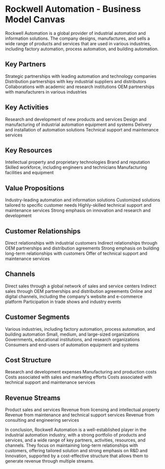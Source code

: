 # Rockwell Automation - Business Model Canvas

Rockwell Automation is a global provider of industrial automation and information solutions. The company designs, manufactures, and sells a wide range of products and services that are used in various industries, including factory automation, process automation, and building automation.

## Key Partners

Strategic partnerships with leading automation and technology companies
Distribution partnerships with key industrial suppliers and distributors
Collaborations with academic and research institutions
OEM partnerships with manufacturers in various industries

## Key Activities

Research and development of new products and services
Design and manufacturing of industrial automation equipment and systems
Delivery and installation of automation solutions
Technical support and maintenance services

## Key Resources

Intellectual property and proprietary technologies
Brand and reputation
Skilled workforce, including engineers and technicians
Manufacturing facilities and equipment

## Value Propositions

Industry-leading automation and information solutions
Customized solutions tailored to specific customer needs
Highly-skilled technical support and maintenance services
Strong emphasis on innovation and research and development

## Customer Relationships

Direct relationships with industrial customers
Indirect relationships through OEM partnerships and distribution agreements
Strong emphasis on building long-term relationships with customers
Offer of technical support and maintenance services

## Channels

Direct sales through a global network of sales and service centers
Indirect sales through OEM partnerships and distribution agreements
Online and digital channels, including the company's website and e-commerce platform
Participation in trade shows and industry events

## Customer Segments

Various industries, including factory automation, process automation, and building automation
Small, medium, and large-sized organizations
Governments, educational institutions, and research organizations
Consumers and end-users of automation equipment and systems

## Cost Structure

Research and development expenses
Manufacturing and production costs
Costs associated with sales and marketing efforts
Costs associated with technical support and maintenance services

## Revenue Streams

Product sales and services
Revenue from licensing and intellectual property
Revenue from maintenance and technical support services
Revenue from consulting and engineering services

In conclusion, Rockwell Automation is a well-established player in the industrial automation industry, with a strong portfolio of products and services, and a wide range of key partners, activities, resources, and channels. They focus on maintaining long-term relationships with customers, offering tailored solution and strong emphasis on R&D and Innovation, supported by a cost-effective structure that allows them to generate revenue through multiple streams.
